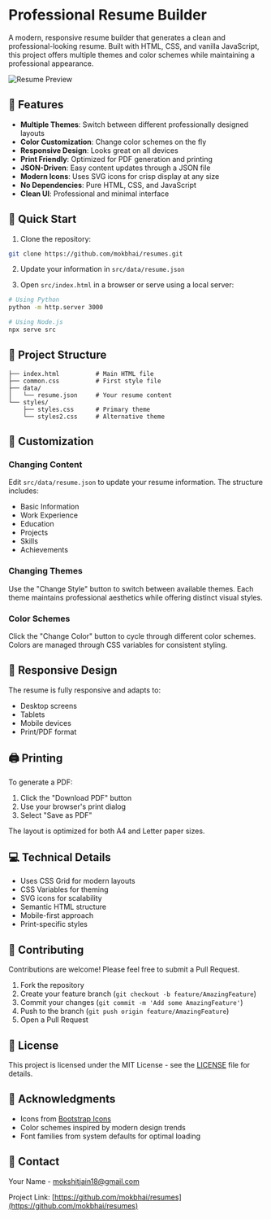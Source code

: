 # Professional Resume Builder

A modern, responsive resume builder that generates a clean and professional-looking resume. Built with HTML, CSS, and vanilla JavaScript, this project offers multiple themes and color schemes while maintaining a professional appearance.

![Resume Preview](preview.png)

## 🌟 Features

- **Multiple Themes**: Switch between different professionally designed layouts
- **Color Customization**: Change color schemes on the fly
- **Responsive Design**: Looks great on all devices
- **Print Friendly**: Optimized for PDF generation and printing
- **JSON-Driven**: Easy content updates through a JSON file
- **Modern Icons**: Uses SVG icons for crisp display at any size
- **No Dependencies**: Pure HTML, CSS, and JavaScript
- **Clean UI**: Professional and minimal interface

## 🚀 Quick Start

1. Clone the repository:
```bash
git clone https://github.com/mokbhai/resumes.git
```

2. Update your information in `src/data/resume.json`

3. Open `src/index.html` in a browser or serve using a local server:
```bash
# Using Python
python -m http.server 3000

# Using Node.js
npx serve src
```

## 📁 Project Structure

```
├── index.html          # Main HTML file
├── common.css          # First style file
├── data/
│   └── resume.json     # Your resume content
└── styles/
    ├── styles.css      # Primary theme
    └── styles2.css     # Alternative theme
```

## 🎨 Customization

### Changing Content

Edit `src/data/resume.json` to update your resume information. The structure includes:

- Basic Information
- Work Experience
- Education
- Projects
- Skills
- Achievements

### Changing Themes

Use the "Change Style" button to switch between available themes. Each theme maintains professional aesthetics while offering distinct visual styles.

### Color Schemes

Click the "Change Color" button to cycle through different color schemes. Colors are managed through CSS variables for consistent styling.

## 📱 Responsive Design

The resume is fully responsive and adapts to:
- Desktop screens
- Tablets
- Mobile devices
- Print/PDF format

## 🖨️ Printing

To generate a PDF:
1. Click the "Download PDF" button
2. Use your browser's print dialog
3. Select "Save as PDF"

The layout is optimized for both A4 and Letter paper sizes.

## 💻 Technical Details

- Uses CSS Grid for modern layouts
- CSS Variables for theming
- SVG icons for scalability
- Semantic HTML structure
- Mobile-first approach
- Print-specific styles

## 🤝 Contributing

Contributions are welcome! Please feel free to submit a Pull Request.

1. Fork the repository
2. Create your feature branch (`git checkout -b feature/AmazingFeature`)
3. Commit your changes (`git commit -m 'Add some AmazingFeature'`)
4. Push to the branch (`git push origin feature/AmazingFeature`)
5. Open a Pull Request

## 📄 License

This project is licensed under the MIT License - see the [LICENSE](LICENSE) file for details.

## 🙏 Acknowledgments

- Icons from [Bootstrap Icons](https://icons.getbootstrap.com/)
- Color schemes inspired by modern design trends
- Font families from system defaults for optimal loading

## 📧 Contact

Your Name - [mokshitjain18@gmail.com](mailto:mokshitjain18@gmail.com)

Project Link: [https://github.com/mokbhai/resumes](https://github.com/mokbhai/resumes)
